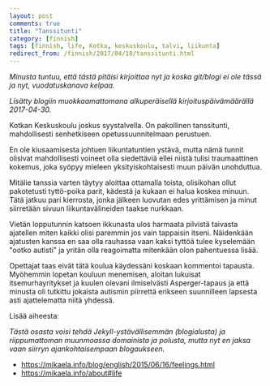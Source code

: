 ```yaml
---
layout: post
comments: true
title: "Tanssitunti"
category: [finnish]
tags: [finnish, life, Kotka, keskuskoulu, talvi, liikunta]
redirect_from: /finnish/2017/04/18/tanssitunti.html
---
```


*Minusta tuntuu, että tästä pitäisi kirjoittaa nyt ja koska git/blogi ei
 ole tässä ja nyt, vuodatuskanava kelpaa.*

*Lisätty blogiin muokkaamattomana alkuperäisellä kirjoituspäivämäärällä
 2017-04-30.*

Kotkan Keskuskoulu joskus syystalvella. On pakollinen tanssitunti,
mahdollisesti senhetkiseen opetussuunnitelmaan perustuen.

En ole kiusaamisesta johtuen liikuntatuntien ystävä, mutta nämä tunnit
olisivat mahdollisesti voineet olla siedettäviä ellei niistä tulisi
traumaattinen kokemus, joka syöpyy mieleen yksityiskohtaisesti muun päivän
unohduttua.

Mitälie tanssia varten täytyy aloittaa ottamalla toista, olisikohan ollut
pakotetusti tyttö-poika parit, kädestä ja kukaan ei halua koskea minuun.
Tätä jatkuu pari kierrosta, jonka jälkeen luovutan edes yrittämisen ja
minut siirretään sivuun liikuntavälineiden taakse nurkkaan.

Vietän lopputunnin katsoen ikkunasta ulos harmaata pilvistä taivasta
ajatellen miten kaikki olisi paremmin jos vain tappaisin itseni.
Näidenkään ajatusten kanssa en saa olla rauhassa vaan kaksi tyttöä tulee
kyselemään "ootko autisti" ja yritän olla reagoimatta mitenkään olon
pahentuessa lisää.

Opettajat taas eivät tätä koulua käydessäni koskaan kommentoi tapausta.
Myöhemmin lopetan kouluun menemisen, aloitan lukuisat itsemurhayritykset
ja kuulen olevani ilmiselvästi Asperger-tapaus ja että minusta oli
tutkittu jokaista autismin piirrettä erikseen suunnilleen lapsesta
asti ajattelematta niitä yhdessä.

Lisää aiheesta:

*Tästä osasta voisi tehdä Jekyll-ystävällisemmän (blogialusta) ja
 riippumattoman muunmoassa domainista ja polusta, mutta nyt en jaksa vaan
 siirryn ajankohtaisempaan blogaukseen.*

* https://mikaela.info/blog/english/2015/06/16/feelings.html
* https://mikaela.info/about#life
